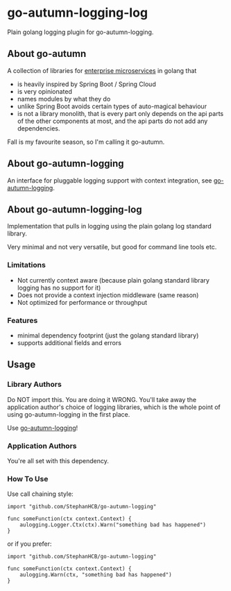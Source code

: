 # go-autumn-logging-log

Plain golang logging plugin for go-autumn-logging.

## About go-autumn

A collection of libraries for [enterprise microservices](https://github.com/StephanHCB/go-mailer-service/blob/master/README.md) in golang that
- is heavily inspired by Spring Boot / Spring Cloud
- is very opinionated
- names modules by what they do
- unlike Spring Boot avoids certain types of auto-magical behaviour
- is not a library monolith, that is every part only depends on the api parts of the other components
  at most, and the api parts do not add any dependencies.  

Fall is my favourite season, so I'm calling it go-autumn.

## About go-autumn-logging

An interface for pluggable logging support with context integration, 
see [go-autumn-logging](https://github.com/StephanHCB/go-autumn-logging).

## About go-autumn-logging-log

Implementation that pulls in logging using the plain golang log standard library.

Very minimal and not very versatile, but good for command line tools etc.

### Limitations

* Not currently context aware (because plain golang standard library logging has no support for it)
* Does not provide a context injection middleware (same reason)
* Not optimized for performance or throughput

### Features

* minimal dependency footprint (just the golang standard library)
* supports additional fields and errors

## Usage

### Library Authors

Do NOT import this. You are doing it WRONG. You'll take away the application author's choice of 
logging libraries, which is the whole point of using go-autumn-logging in the first place.

Use [go-autumn-logging](https://github.com/StephanHCB/go-autumn-logging)!

### Application Authors

You're all set with this dependency.

### How To Use

Use call chaining style:

```
import "github.com/StephanHCB/go-autumn-logging"

func someFunction(ctx context.Context) {
    aulogging.Logger.Ctx(ctx).Warn("something bad has happened")
}
```

or if you prefer:

```
import "github.com/StephanHCB/go-autumn-logging"

func someFunction(ctx context.Context) {
    aulogging.Warn(ctx, "something bad has happened")
}
```
